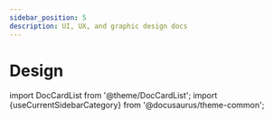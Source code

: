 ```yaml
---
sidebar_position: 5
description: UI, UX, and graphic design docs
---
```


# Design

import DocCardList from '@theme/DocCardList';
import {useCurrentSidebarCategory} from '@docusaurus/theme-common';

<DocCardList items={useCurrentSidebarCategory().items}/>
